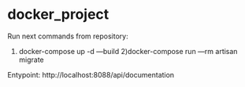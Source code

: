 # docker_project
Run next commands from repository:

1) docker-compose up -d —build
2)docker-compose run —rm artisan migrate

Entypoint: http://localhost:8088/api/documentation
